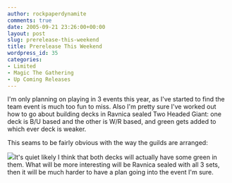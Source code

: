 ```yaml
---
author: rockpaperdynamite
comments: true
date: 2005-09-21 23:26:00+00:00
layout: post
slug: prerelease-this-weekend
title: Prerelease This Weekend
wordpress_id: 35
categories:
- Limited
- Magic The Gathering
- Up Coming Releases
---
```


I'm only planning on playing in 3 events this year, as I've started to find the team event is much too fun to miss. Also I'm pretty sure I've worked out how to go about building decks in Ravnica sealed Two Headed Giant: one deck is B/U based and the other is W/R based, and green gets added to which ever deck is weaker.  

This seams to be fairly obvious with the way the guilds are arranged:  

[![](http://photos1.blogger.com/blogger/2980/1077/400/ravnica%20guilds.jpg)](http://photos1.blogger.com/blogger/2980/1077/1600/ravnica%20guilds.jpg)It's quiet likely I think that both decks will actually have some green in them. What will be more interesting will be Ravnica sealed with all 3 sets, then it will be much harder to have a plan going into the event I'm sure.




